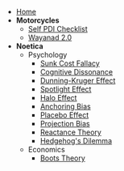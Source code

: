 <!-- docs/_sidebar.md -->

- [Home](/)
- **Motorcycles**
  - [Self PDI Checklist](/motorcycles/self-pdi-checklist.md)
  - [Wayanad 2.0](/motorcycles/wayanad-2.0.md)
- **Noetica**
  - Psychology
    - [Sunk Cost Fallacy](/noetica/psychology/sunk-cost-fallacy.md)
    - [Cognitive Dissonance](/noetica/psychology/cognitive-dissonance.md)
    - [Dunning-Kruger Effect](/noetica/psychology/dunning-kruger.md)
    - [Spotlight Effect](/noetica/psychology/spotlight-effect.md)
    - [Halo Effect](/noetica/psychology/halo-effect.md)
    - [Anchoring Bias](/noetica/psychology/achoring-bias.md)
    - [Placebo Effect](/noetica/psychology/placebo-effect.md)
    - [Projection Bias](/noetica/psychology/projection-bias.md)
    - [Reactance Theory](/noetica/psychology/reactance-theory.md)
    - [Hedgehog's Dilemma](/noetica/psychology/hedgehogs-dilemma.md)
  - Economics
    - [Boots Theory](/noetica/economics/boots-theory.md)